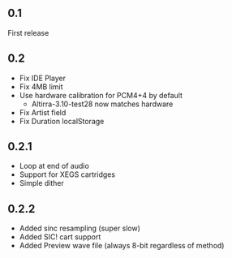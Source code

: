 0.1
---

First release

0.2
---

* Fix IDE Player
* Fix 4MB limit
* Use hardware calibration for PCM4+4 by default
  * Altirra-3.10-test28 now matches hardware
* Fix Artist field
* Fix Duration localStorage

0.2.1
-----

* Loop at end of audio
* Support for XEGS cartridges
* Simple dither

0.2.2
-----

* Added sinc resampling (super slow)
* Added SIC! cart support
* Added Preview wave file (always 8-bit regardless of method)
